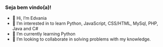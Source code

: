 ### Seja bem vindo(a)!
- 👋 Hi, I’m Edvania  
- 👀 I’m interested in to learn Python, JavaScript, CSS/HTML, MySql, PHP, Java and C#
- 🌱 I’m currently learning Python
- 💞️ I’m looking to collaborate in solving problems with my knowledge.  

<!---
EdvaniaPaula/EdvaniaPaula is a ✨ special ✨ repository because its `README.md` (this file) appears on your GitHub profile.
You can click the Preview link to take a look at your changes.
--->
